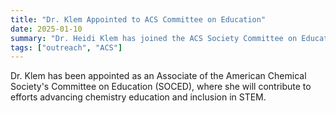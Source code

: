 ```yaml
---
title: "Dr. Klem Appointed to ACS Committee on Education"
date: 2025-01-10
summary: "Dr. Heidi Klem has joined the ACS Society Committee on Education (SOCED) as an Associate."
tags: ["outreach", "ACS"]
---
```


Dr. Klem has been appointed as an Associate of the American Chemical Society's Committee on Education (SOCED), where she will contribute to efforts advancing chemistry education and inclusion in STEM.
